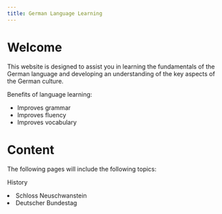 ```yaml
---
title: German Language Learning
---
```


<h1>Welcome</h1>
<p> This website is designed to assist you in learning the fundamentals of the German language and developing an understanding of the key aspects of the German culture.
</p>

<p>Benefits of language learning:</p>
<ul>
<li>Improves grammar</li>
<li>Improves fluency</li>
<li>Improves vocabulary&nbsp;</li>
</ul>

<h1>Content</h1>
<p> The following pages will include the following topics:
  
History 
<li>Schloss Neuschwanstein</li>
<li>Deutscher Bundestag</li>
